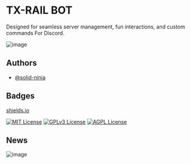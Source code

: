 
# TX-RAIL BOT

Designed for seamless server management, fun interactions, and custom commands For Discord.

![image](https://github.com/user-attachments/assets/f33d3456-87a9-4cce-be62-7f20c9074d2c)


## Authors

- [@solid-ninja](https://github.com/solid-ninja)


## Badges

[shields.io](https://shields.io/)

[![MIT License](https://img.shields.io/badge/License-MIT-green.svg)](https://choosealicense.com/licenses/mit/)
[![GPLv3 License](https://img.shields.io/badge/License-GPL%20v3-yellow.svg)](https://opensource.org/licenses/)
[![AGPL License](https://img.shields.io/badge/license-AGPL-blue.svg)](http://www.gnu.org/licenses/agpl-3.0)

## News
![image](https://github.com/user-attachments/assets/c8fd2dc9-3410-4ed2-b7ef-3fbac78a7474)
